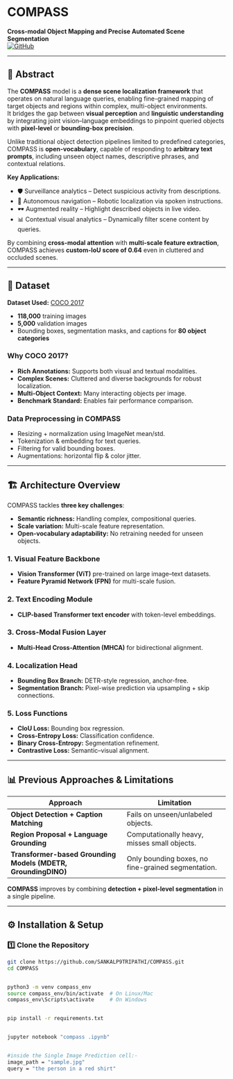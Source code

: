 # COMPASS  
**Cross-modal Object Mapping and Precise Automated Scene Segmentation**  
[![GitHub](https://img.shields.io/badge/Code-View_on_GitHub-black?logo=github)](https://github.com/SANKALP9TRIPATHI/COMPASS/blob/main/compass%20.ipynb)

---

## 📌 Abstract
The **COMPASS** model is a **dense scene localization framework** that operates on natural language queries, enabling fine-grained mapping of target objects and regions within complex, multi-object environments.  
It bridges the gap between **visual perception** and **linguistic understanding** by integrating joint vision–language embeddings to pinpoint queried objects with **pixel-level** or **bounding-box precision**.  

Unlike traditional object detection pipelines limited to predefined categories, COMPASS is **open-vocabulary**, capable of responding to **arbitrary text prompts**, including unseen object names, descriptive phrases, and contextual relations.  

**Key Applications:**
- 🛡 Surveillance analytics – Detect suspicious activity from descriptions.
- 🤖 Autonomous navigation – Robotic localization via spoken instructions.
- 🕶 Augmented reality – Highlight described objects in live video.
- 📊 Contextual visual analytics – Dynamically filter scene content by queries.

By combining **cross-modal attention** with **multi-scale feature extraction**, COMPASS achieves **custom-IoU score of 0.64** even in cluttered and occluded scenes.

---

## 📂 Dataset
**Dataset Used:** [COCO 2017](https://cocodataset.org/#home)  
- **118,000** training images  
- **5,000** validation images  
- Bounding boxes, segmentation masks, and captions for **80 object categories**  

### Why COCO 2017?
- **Rich Annotations:** Supports both visual and textual modalities.  
- **Complex Scenes:** Cluttered and diverse backgrounds for robust localization.  
- **Multi-Object Context:** Many interacting objects per image.  
- **Benchmark Standard:** Enables fair performance comparison.  

### Data Preprocessing in COMPASS
- Resizing + normalization using ImageNet mean/std.  
- Tokenization & embedding for text queries.  
- Filtering for valid bounding boxes.  
- Augmentations: horizontal flip & color jitter.

---

## 🏗 Architecture Overview
COMPASS tackles **three key challenges**:  
- **Semantic richness:** Handling complex, compositional queries.  
- **Scale variation:** Multi-scale feature representation.  
- **Open-vocabulary adaptability:** No retraining needed for unseen objects.

### 1. Visual Feature Backbone
- **Vision Transformer (ViT)** pre-trained on large image–text datasets.  
- **Feature Pyramid Network (FPN)** for multi-scale fusion.  

### 2. Text Encoding Module
- **CLIP-based Transformer text encoder** with token-level embeddings.  

### 3. Cross-Modal Fusion Layer
- **Multi-Head Cross-Attention (MHCA)** for bidirectional alignment.  

### 4. Localization Head
- **Bounding Box Branch:** DETR-style regression, anchor-free.  
- **Segmentation Branch:** Pixel-wise prediction via upsampling + skip connections.  

### 5. Loss Functions
- **CIoU Loss:** Bounding box regression.  
- **Cross-Entropy Loss:** Classification confidence.  
- **Binary Cross-Entropy:** Segmentation refinement.  
- **Contrastive Loss:** Semantic–visual alignment.

---

## 📊 Previous Approaches & Limitations
| Approach | Limitation |
|----------|------------|
| **Object Detection + Caption Matching** | Fails on unseen/unlabeled objects. |
| **Region Proposal + Language Grounding** | Computationally heavy, misses small objects. |
| **Transformer-based Grounding Models (MDETR, GroundingDINO)** | Only bounding boxes, no fine-grained segmentation. |

**COMPASS** improves by combining **detection + pixel-level segmentation** in a single pipeline.

---

## ⚙️ Installation & Setup

### 1️⃣ Clone the Repository
```bash
git clone https://github.com/SANKALP9TRIPATHI/COMPASS.git
cd COMPASS


python3 -m venv compass_env
source compass_env/bin/activate  # On Linux/Mac
compass_env\Scripts\activate     # On Windows


pip install -r requirements.txt


jupyter notebook "compass .ipynb"


#inside the Single Image Prediction cell:-
image_path = "sample.jpg"
query = "the person in a red shirt"

